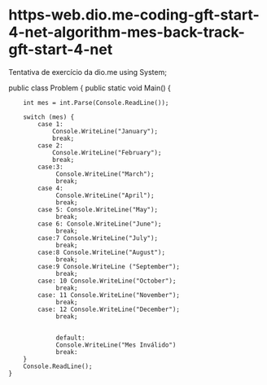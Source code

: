 # https-web.dio.me-coding-gft-start-4-net-algorithm-mes-back-track-gft-start-4-net
Tentativa de exercício da dio.me
using System;

public class Problem {
    public static void Main() {

        int mes = int.Parse(Console.ReadLine());

        switch (mes) {
            case 1:
                Console.WriteLine("January");
                break;
            case 2:
                Console.WriteLine("February");
                break;
            case:3: 
                 Console.WriteLine("March");
                 break;
            case 4:
                 Console.WriteLine("April");
                 break;
            case 5: Console.WriteLine("May"); 
                 break;
            case 6: Console.WriteLine("June");
                 break;
            case:7 Console.WriteLine("July");
                 break;
            case:8 Console.WriteLine("August");
                 break;
            case:9 Console.WriteLine ("September");
                 break;
            case: 10 Console.WriteLine("October");
                 break;
            case: 11 Console.WriteLine("November");
                 break;
            case: 12 Console.WriteLine("December");
                 break;
                 
                 
                 default:
                 Console.WriteLine("Mes Inválido")
                 break:
        }
        Console.ReadLine();
    }
